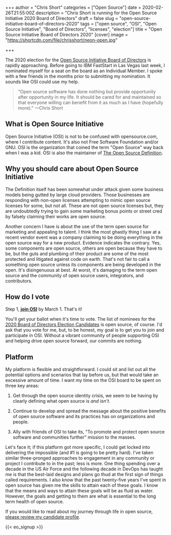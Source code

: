 +++
author = "Chris Short"
categories = ["Open Source"]
date = 2020-02-26T21:55:00Z
description = "Chris Short is running for the Open Source Initiative 2020 Board of Directors"
draft = false
slug = "open-source-initiative-board-of-directors-2020"
tags = ["open source", "OSI", "Open Source Initiative", "Board of Directors", "licenses", "election"]
title = "Open Source Initiative Board of Directors 2020"
[cover]
image = "https://shortcdn.com/file/chrisshort/neon-open.jpg"

+++

The 2020 election for the [Open Source Initiative Board of Directors](https://wiki.opensource.org/bin/Main/OSI+Board+of+Directors/) is rapidly approaching. Before going to IBM FastStart in Las Vegas last week, I nominated myself for a seat on the board as an Individual Member. I spoke with a few friends in the months prior to submitting my nomination. It sounds like OSI could use my help.

> "Open source software has done nothing but provide opportunity after opportunity in my life. It should be cared for and maintained so that everyone willing can benefit from it as much as I have (hopefully more)." —Chris Short

## What is Open Source Initiative

Open Source Initiative (OSI) is not to be confused with opensource.com, where I contribute content. It's also not Free Software Foundation and/or GNU. OSI is the organization that coined the term "Open Source"
way back when I was a kid. OSI is also the maintainer of [The Open Source Definition](https://opensource.org/osd).

## Why you should care about Open Source Initiative

The Definition itself has been somewhat under attack given some business models being gutted by large cloud providers. Those businesses are responding with non-open licenses attempting to mimic open source licenses for some, but not all. These are not open source licenses but, they are undoubtedly trying to gain some marketing bonus points or street cred by falsely claiming their works are open source.

Another concern I have is about the use of the term open source for marketing and appealing to talent. I think the most ghastly thing I saw at a recent vendor event was a company claiming to be doing everything in the open source way for a new product. Evidence indicates the contrary. Yes, some components are open source, others are open because they have to be, but the guts and plumbing of their product are some of the most protected and litigated against code on earth. That's not fair to call a something open source unless its components are being developed in the open. It's disingenuous at best. At worst, it's damaging to the term open source and the community of open source users, integrators, and contributors.

## How do I vote

Step 1, [**join OSI**](https://opensource.org/join) by March 1. That's it!

You'll get your ballot when it's time to vote. The list of nominees for the [2020 Board of Directors Election Candidates](https://wiki.opensource.org/bin/Main/OSI+Board+of+Directors/Board+Member+Elections/2020+Individual+and+Affiliate+Elections/) is open source, of course. I'd ask that you vote for me, but, to be honest, my goal is to get you to join and participate in OSI. Without a vibrant community of people supporting OSI and helping drive open source forward, our commits are nothing.

## Platform

My platform is flexible and straightforward. I could sit and list out all the potential options and scenarios that lay before us, but that would take an excessive amount of time. I want my time on the OSI board to be spent on three key areas:

1. Get through the open source identity crisis, we seem to be having by clearly defining what open source is *and isn't*.

2. Continue to develop and spread the message about the positive benefits of open source software and its practices has on organizations and people.

3. Ally with friends of OSI to take its, "To promote and protect open source software and communities further" mission to the masses.

Let's face it; if this platform got more specific, I could get locked into delivering the impossible  (and #1 is going to be pretty hard). I've taken similar three-pronged approaches to engagement in any community or project I contribute to in the past; less is more. One thing spending over a decade in the US Air Force and the following decade in DevOps has taught me is that the best-laid designs and plans go thud at the first sign of things called requirements. I also know that the past twenty-five years I've spent in open source has given me the skills to attain each of these goals. I know that the means and ways to attain these goals will be as fluid as water. However, the goals and getting to them are what is essential to the long term health of open source.

If you would like to read about my journey through life in open source, [please review my candidate profile](https://wiki.opensource.org/bin/Main/OSI+Board+of+Directors/Board+Member+Elections/2020+Individual+and+Affiliate+Elections/Short2020).

{{< eo_signup >}}
